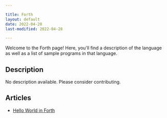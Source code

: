 ```yaml
---

title: Forth
layout: default
date: 2022-04-28
last-modified: 2022-04-28

---
```


Welcome to the Forth page! Here, you'll find a description of the language as well as a list of sample programs in that language.

## Description

No description available. Please consider contributing.

## Articles

- [Hello World in Forth](https://sampleprograms.io/projects/hello-world/forth)